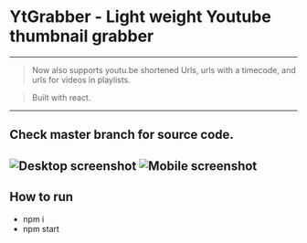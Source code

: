 # YtGrabber - Light weight Youtube thumbnail grabber

----


> Now also supports youtu.be shortened Urls, urls with a timecode, and urls for videos in playlists. 

>Built with react.

----
## Check master branch for source code.

![Desktop screenshot](https://imgur.com/hBUDxiB)
![Mobile screenshot](https://imgur.com/3a4LsSN)
----
## How to run
* npm i
* npm start

